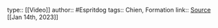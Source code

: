 type:: [[Video]]
author:: #Espritdog 
tags:: Chien, Formation
link:: [Source](https://www.espritdog.com/lecons/pas-bouger/)
[[Jan 14th, 2023]]
